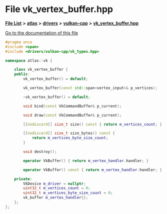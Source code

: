 

# File vk\_vertex\_buffer.hpp

[**File List**](files.md) **>** [**atlas**](dir_1e6ffef027cfcf7ded3287660b505c9f.md) **>** [**drivers**](dir_1605561db8076fbb4262fa758aa3edc0.md) **>** [**vulkan-cpp**](dir_47b67bd74134333dd9ae7c9592fa3f49.md) **>** [**vk\_vertex\_buffer.hpp**](vk__vertex__buffer_8hpp.md)

[Go to the documentation of this file](vk__vertex__buffer_8hpp.md)


```C++
#pragma once
#include <span>
#include <drivers/vulkan-cpp/vk_types.hpp>

namespace atlas::vk {

    class vk_vertex_buffer {
    public:
        vk_vertex_buffer() = default;

        vk_vertex_buffer(const std::span<vertex_input>& p_vertices);

        ~vk_vertex_buffer() = default;

        void bind(const VkCommandBuffer& p_current);

        void draw(const VkCommandBuffer& p_current);

        [[nodiscard]] size_t size() const { return m_vertices_count; }

        [[nodiscard]] size_t size_bytes() const {
            return m_vertices_byte_size_count;
        }

        void destroy();

        operator VkBuffer() { return m_vertex_handler.handler; }

        operator VkBuffer() const { return m_vertex_handler.handler; }

    private:
        VkDevice m_driver = nullptr;
        uint32_t m_vertices_count = 0;
        uint32_t m_vertices_byte_size_count = 0;
        vk_buffer m_vertex_handler{};
    };
};
```


